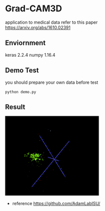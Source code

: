 # Grad-CAM3D

application to medical data
refer to this paper
https://arxiv.org/abs/1610.02391


## Enviornment
keras 2.2.4
numpy 1.16.4


## Demo Test
you should prepare your own data before test
```console
python demo.py
```

## Result
![result](./image/3Dresult.png)


- reference https://github.com/AdamLabISU/
